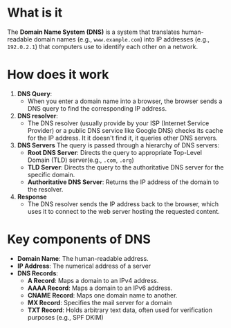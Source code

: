 # What is it
The **Domain Name System (DNS)** is a system that translates human-readable domain names (e.g., `www.example.com`) into IP addresses (e.g., `192.0.2.1`) that computers use to identify each other on a network.

# How does it work
1) **DNS Query**: 
	- When you enter a domain name into a browser, the browser sends a DNS query to find the corresponding IP address.
2) **DNS resolver**: 
	- The DNS resolver (usually provide by your ISP (Internet Service Provider) or a public DNS service like Google DNS) checks its cache for the IP address. It it doesn't find it, it queries other DNS servers.
3) **DNS Servers** The query is passed through a hierarchy of DNS servers:
	- **Root DNS Server**: Directs the query to appropriate Top-Level Domain (TLD) server(e.g., `.com`, `.org`)
	- **TLD Server**: Directs the query to the authoritative DNS server for the specific domain.
	- **Authoritative DNS Server**: Returns the IP address of the domain to the resolver.
4) **Response**
	- The DNS resolver sends the IP address back to the browser, which uses it to connect to the web server hosting the requested content.

# Key components of DNS
- **Domain Name**: The human-readable address.
- **IP Address**: The numerical address of a server
- **DNS Records**:
	- **A Record**: Maps a domain to an IPv4 address.
	- **AAAA Record**: Maps a domain to an IPv6 address.
	- **CNAME Record**: Maps one domain name to another.
	- **MX Record**: Specifies the mail server for a domain
	- **TXT Record**: Holds arbitrary text data, often used for verification purposes (e.g., SPF DKIM)
